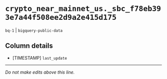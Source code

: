 # `crypto_near_mainnet_us._sbc_f78eb393e7a44f508ee2d9a2e415d175`
`bq-1` | `bigquery-public-data`

## Column details
* [TIMESTAMP] `last_update`

-------------------------------------------------------------------------------
*Do not make edits above this line.*
